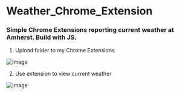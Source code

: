 # Weather_Chrome_Extension
### Simple Chrome Extensions reporting current weather at Amherst. Build with JS.  

1. Upload folder to my Chrome Extensions

![image](https://github.com/lvhoaa/Weather_Chrome_Extension/assets/87745938/af503989-3e53-4a60-96bc-4140dbde8e40)


2. Use extension to view current weather

![image](https://github.com/lvhoaa/Weather_Chrome_Extension/assets/87745938/a410085e-f267-4e8f-bd20-549df405c9f4)


